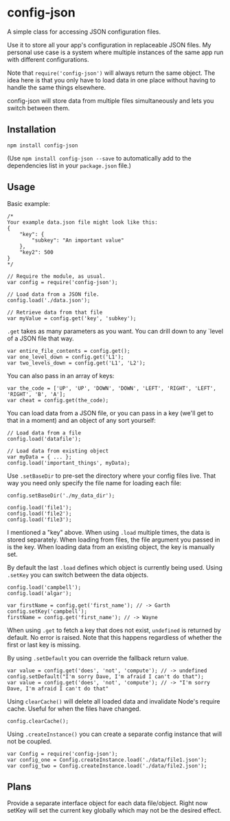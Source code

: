 # config-json

A simple class for accessing JSON configuration files.

Use it to store all your app's configuration in replaceable JSON files. My
personal use case is a system where multiple instances of the same app run with
different configurations.

Note that `require('config-json')` will always return the same object. The idea
here is that you only have to load data in one place without having to handle
the same things elsewhere.

config-json will store data from multiple files simultaneously and lets you
switch between them.

## Installation

	npm install config-json

(Use `npm install config-json --save` to automatically add to the dependencies
list in your `package.json` file.)

## Usage

Basic example:

	/*
	Your example data.json file might look like this:
	{
		"key": {
			"subkey": "An important value"
		},
		"key2": 500
	}
	*/

	// Require the module, as usual.
	var config = require('config-json');

	// Load data from a JSON file.
	config.load('./data.json');	

	// Retrieve data from that file
	var myValue = config.get('key', 'subkey');

`.get` takes as many parameters as you want. You can drill down to any
`level of a JSON file that way.

	var entire_file_contents = config.get();
	var one_level_down = config.get('L1');
	var two_levels_down = config.get('L1', 'L2');

You can also pass in an array of keys:

	var the_code = ['UP', 'UP', 'DOWN', 'DOWN', 'LEFT', 'RIGHT', 'LEFT', 'RIGHT', 'B', 'A'];
	var cheat = config.get(the_code);

You can load data from a JSON file, or you can pass in a key (we'll get to that
in a moment) and an object of any sort yourself:

	// Load data from a file
	config.load('datafile');

	// Load data from existing object
	var myData = { ... };
	config.load('important_things', myData);

Use `.setBaseDir` to pre-set the directory where your config files live. That way
you need only specify the file name for loading each file:

	config.setBaseDir('./my_data_dir');

	config.load('file1');
	config.load('file2');
	config.load('file3');

I mentioned a "key" above. When using `.load` multiple times, the data is stored
separately. When loading from files, the file argument you passed in is the key.
When loading data from an existing object, the key is manually set.

By default the last `.load` defines which object is currently being used. Using
`.setKey` you can switch between the data objects.

	config.load('campbell');
	config.load('algar');

	var firstName = config.get('first_name'); // -> Garth
	config.setKey('campbell');
	firstName = config.get('first_name'); // -> Wayne

When using `.get` to fetch a key that does not exist, `undefined` is returned by
default. No error is raised. Note that this happens regardless of whether the
first or last key is missing.

By using `.setDefault` you can override the fallback return value.

	var value = config.get('does', 'not', 'compute'); // -> undefined
	config.setDefault("I'm sorry Dave, I'm afraid I can't do that");
	var value = config.get('does', 'not', 'compute'); // -> "I'm sorry Dave, I'm afraid I can't do that"

Using `clearCache()` will delete all loaded data and invalidate Node's require cache. Useful for when the files have changed.

	config.clearCache();

Using `.createInstance()` you can create a separate config instance that will not be coupled.

	var Config = require('config-json');
	var config_one = Config.createInstance.load('./data/file1.json');
	var config_two = Config.createInstance.load('./data/file2.json');

## Plans

Provide a separate interface object for each data file/object. Right now setKey
will set the current key globally which may not be the desired effect.

